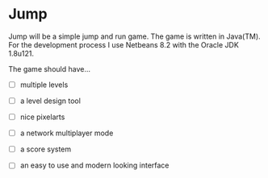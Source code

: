  # Jump

Jump will be a simple jump and run game.
The game is written in Java(TM).
For the development process I use Netbeans 8.2 with the Oracle JDK 1.8u121.

The game should have...
 - [ ] multiple levels
 - [ ] a level design tool
 - [ ] nice pixelarts
 - [ ] a network multiplayer mode
 - [ ] a score system
 - [ ] an easy to use and modern looking interface
 


